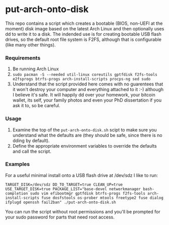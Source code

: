 # put-arch-onto-disk

This repo contains a script which creates a bootable (BIOS, non-UEFI at the moment) disk image based on the latest Arch Linux and then optionally uses dd to write it to a disk. The indended use is for creating bootable USB flash drives, so the default root file system is F2FS, although that is configurable (like many other things).

### Requirements
1. Be running Arch Linux
1. `sudo pacman -S --needed util-linux coreutils gptfdisk f2fs-tools e2fsprogs btrfs-progs arch-install-scripts procps-ng sed sudo`
1. Understand that the script provided here comes with no guarentees that it won't destroy your computer and everything attached to it :-) although I believe it's safe. It will happily dd over your homework, your bitcoin wallet, its self, your family photos and even your PhD dissertation if you ask it to, so be careful.

### Usage

1. Examine the top of the `put-arch-onto-disk.sh` scipt to make sure you understand what the defaults are (they should be safe, since there is no dding by default).
1. Define the appropriate environment variables to override the defaults and call the script.

### Examples

For a useful minimal install onto a USB flash drive at /dev/sdz I like to run:
```
TARGET_DISK=/dev/sdz DD_TO_TARGET=true CLEAN_UP=true USE_TARGET_DISK=true PACKAGE_LIST="base-devel networkmanager bash-completion sudo vim efibootmgr gptfdisk btrfs-progs f2fs-tools arch-install-scripts fuse dosfstools os-prober mtools freetype2 fuse dialog ifplugd openssh fail2ban" ./put-arch-onto-disk.sh
```
You can run the script without root permissions and you'll be prompted for your sudo password for parts that need root access.

